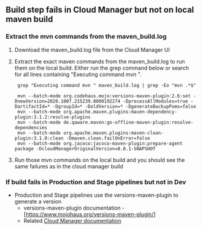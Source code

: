## Build step fails in Cloud Manager but not on local maven build

### Extract the mvn commands from the maven_build.log
1. Download the maven_build.log file from the Cloud Manager UI
2. Extract the exact maven commands from the maven_build.log to run them on the local build.  Either run the grep command below or search for all lines containing "Executing command mvn ".

        grep "Executing command mvn " maven_build.log | grep -Eo "mvn .*$"

        mvn --batch-mode org.codehaus.mojo:versions-maven-plugin:2.6:set -DnewVersion=2020.1007.215239.0000192274 -DprocessAllModules=true -DartifactId=* -DgroupId=* -DoldVersion=* -DgenerateBackupPoms=false
        mvn --batch-mode org.apache.maven.plugins:maven-dependency-plugin:3.1.2:resolve-plugins
        mvn --batch-mode de.qaware.maven:go-offline-maven-plugin:resolve-dependencies
        mvn --batch-mode org.apache.maven.plugins:maven-clean-plugin:3.1.0:clean -Dmaven.clean.failOnError=false
        mvn --batch-mode org.jacoco:jacoco-maven-plugin:prepare-agent package -DcloudManagerOriginalVersion=0.0.1-SNAPSHOT

3. Run those mvn commands on the local build and you should see the same failures as in the cloud manager build

### If build fails in Production and Stage pipelines but not in Dev

* Production and Stage pipelines use the versions-maven-plugin to generate a version
  * versions-maven-plugin documentation - [https://www.mojohaus.org/versions-maven-plugin/]
  * Related [Cloud Manager documentation](https://docs.adobe.com/content/help/en/experience-manager-cloud-manager/using/managing-code/activating-maven-project.html)

